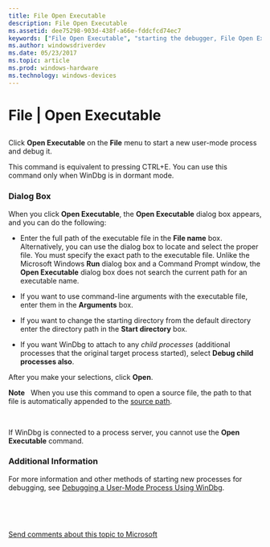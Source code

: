 ```yaml
---
title: File Open Executable
description: File Open Executable
ms.assetid: dee75298-903d-438f-a66e-fddcfcd74ec7
keywords: ["File Open Executable", "starting the debugger, File Open Executable"]
ms.author: windowsdriverdev
ms.date: 05/23/2017
ms.topic: article
ms.prod: windows-hardware
ms.technology: windows-devices
---
```


# File | Open Executable


## <span id="ddk_file_open_executable_dbg"></span><span id="DDK_FILE_OPEN_EXECUTABLE_DBG"></span>


Click **Open Executable** on the **File** menu to start a new user-mode process and debug it.

This command is equivalent to pressing CTRL+E. You can use this command only when WinDbg is in dormant mode.

### <span id="dialog_box"></span><span id="DIALOG_BOX"></span>Dialog Box

When you click **Open Executable**, the **Open Executable** dialog box appears, and you can do the following:

-   Enter the full path of the executable file in the **File name** box. Alternatively, you can use the dialog box to locate and select the proper file. You must specify the exact path to the executable file. Unlike the Microsoft Windows **Run** dialog box and a Command Prompt window, the **Open Executable** dialog box does not search the current path for an executable name.

-   If you want to use command-line arguments with the executable file, enter them in the **Arguments** box.

-   If you want to change the starting directory from the default directory enter the directory path in the **Start directory** box.

-   If you want WinDbg to attach to any *child processes* (additional processes that the original target process started), select **Debug child processes also**.

After you make your selections, click **Open**.

**Note**   When you use this command to open a source file, the path to that file is automatically appended to the [source path](source-path.md).

 

If WinDbg is connected to a process server, you cannot use the **Open Executable** command.

### <span id="additional_information"></span><span id="ADDITIONAL_INFORMATION"></span>Additional Information

For more information and other methods of starting new processes for debugging, see [Debugging a User-Mode Process Using WinDbg](debugging-a-user-mode-process-using-windbg.md).

 

 

[Send comments about this topic to Microsoft](mailto:wsddocfb@microsoft.com?subject=Documentation%20feedback%20[debugger\debugger]:%20File%20|%20Open%20Executable%20%20RELEASE:%20%285/15/2017%29&body=%0A%0APRIVACY%20STATEMENT%0A%0AWe%20use%20your%20feedback%20to%20improve%20the%20documentation.%20We%20don't%20use%20your%20email%20address%20for%20any%20other%20purpose,%20and%20we'll%20remove%20your%20email%20address%20from%20our%20system%20after%20the%20issue%20that%20you're%20reporting%20is%20fixed.%20While%20we're%20working%20to%20fix%20this%20issue,%20we%20might%20send%20you%20an%20email%20message%20to%20ask%20for%20more%20info.%20Later,%20we%20might%20also%20send%20you%20an%20email%20message%20to%20let%20you%20know%20that%20we've%20addressed%20your%20feedback.%0A%0AFor%20more%20info%20about%20Microsoft's%20privacy%20policy,%20see%20http://privacy.microsoft.com/default.aspx. "Send comments about this topic to Microsoft")





